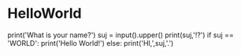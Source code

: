 # HelloWorld
print('What is your name?')
suj = input().upper()
print(suj,'!?')
if suj == 'WORLD':
    print('Hello World!')
else:
    print('HI,',suj,'.')
